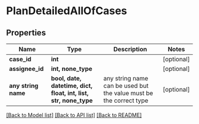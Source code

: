 # PlanDetailedAllOfCases


## Properties
Name | Type | Description | Notes
------------ | ------------- | ------------- | -------------
**case_id** | **int** |  | [optional] 
**assignee_id** | **int, none_type** |  | [optional] 
**any string name** | **bool, date, datetime, dict, float, int, list, str, none_type** | any string name can be used but the value must be the correct type | [optional]

[[Back to Model list]](../README.md#documentation-for-models) [[Back to API list]](../README.md#documentation-for-api-endpoints) [[Back to README]](../README.md)


